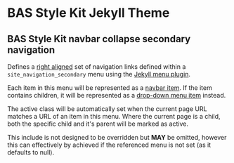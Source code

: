 # BAS Style Kit Jekyll Theme

## BAS Style Kit navbar collapse secondary navigation

Defines a [right aligned](https://style-kit.web.bas.ac.uk/components/navbar/#item-alignment) set of navigation links
defined within a `site_navigation_secondary` menu using the 
[Jekyll menu plugin](https://github.com/forestryio/jekyll-menus).

Each item in this menu will be represented as a [navbar item](https://style-kit.web.bas.ac.uk/components/navbar/#item).
If the item contains children, it will be represented as a 
[drop-down menu item](https://style-kit.web.bas.ac.uk/components/navbar/#drop-down-menus) instead.

The active class will be automatically set when the current page URL matches a URL of an item in this menu. Where the 
current page is a child, both the specific child and it's parent will be marked as active.

This include is not designed to be overridden but **MAY** be omitted, however this can effectively by achieved if the
referenced menu is not set (as it defaults to null).
